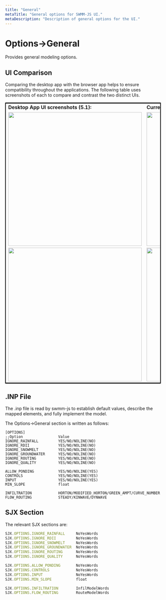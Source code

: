 ```yaml
---
title: "General"
metaTitle: "General options for SWMM-JS UI."
metaDescription: "Description of general options for the UI."
---
```


# Options->General

Provides general modeling options.

## UI Comparison

Comparing the desktop app with the browser app helps to ensure compatibility throughout the applications. The following table uses screenshots of each to compare and contrast the two distinct UIs.

<table style="border: 2px solid black">
  <tr>
    <td style="font-weight: bold">Desktop App UI screenshots (5.1):</td>
    <td style="font-weight: bold">Current UI screenshots:</td>
  </tr>
  <tr>
    <td><img style="width: 45vw" src="/img/Options_General_js.png"></img></td>
    <td><img style="width: 45vw" src="/img/Options_General_dt.png"></img></td>
  </tr>
  <tr>
    <td><img style="width: 45vw" src="/img/Options_General_01_js.png"></img></td>
    <td><img style="width: 45vw" src="/img/Options_General_01_dt.png"></img></td>
  </tr>
</table>

## .INP File

The .inp file is read by swmm-js to establish default values, describe the mapped elements, and fully implement the model.

The Options->General section is written as follows:

```text
[OPTIONS]
;;Option                Value
IGNORE_RAINFALL         YES/NO/NOLINE(NO)
IGNORE_RDII             YES/NO/NOLINE(NO)
IGNORE_SNOWMELT         YES/NO/NOLINE(NO)
IGNORE_GROUNDWATER      YES/NO/NOLINE(NO)
IGNORE_ROUTING          YES/NO/NOLINE(NO)
IGNORE_QUALITY          YES/NO/NOLINE(NO)

ALLOW_PONDING           YES/NO/NOLINE(YES)
CONTROLS                YES/NO/NOLINE(YES)
INPUT                   YES/NO/NOLINE(YES)
MIN_SLOPE               float

INFILTRATION            HORTON/MODIFIED_HORTON/GREEN_AMPT/CURVE_NUMBER
FLOW_ROUTING            STEADY/KINWAVE/DYNWAVE
```

## SJX Section

The relevant SJX sections are:

```javascript   
SJX.OPTIONS.IGNORE_RAINFALL     NoYesWords
SJX.OPTIONS.IGNORE_RDII         NoYesWords
SJX.OPTIONS.IGNORE_SNOWMELT     NoYesWords
SJX.OPTIONS.IGNORE_GROUNDWATER  NoYesWords
SJX.OPTIONS.IGNORE_ROUTING      NoYesWords
SJX.OPTIONS.IGNORE_QUALITY      NoYesWords

SJX.OPTIONS.ALLOW_PONDING       NoYesWords
SJX.OPTIONS.CONTROLS            NoYesWords
SJX.OPTIONS.INPUT               NoYesWords
SJX.OPTIONS.MIN_SLOPE           float

SJX.OPTIONS.INFILTRATION        InfilModelWords
SJX.OPTIONS.FLOW_ROUTING        RouteModelWords
```